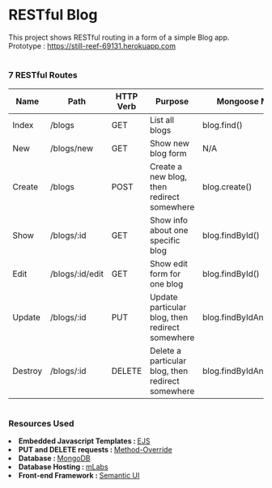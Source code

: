 # RESTful Blog
This project shows RESTful routing in a form of a simple Blog app.<br>
Prototype : https://still-reef-69131.herokuapp.com

# <h3>7 RESTful Routes</h3>
<table class="table table-hover table-bordered">
			<thead>	
				<tr>
					<th>Name</th>
					<th>Path</th>
					<th>HTTP Verb</th>
					<th>Purpose</th>
					<th>Mongoose Method</th>
				</tr>
			</thead>
			<tbody>
				<tr>
					<td>Index</td>
					<td>/blogs</td>
					<td>GET</td>
					<td>List all blogs</td>
					<td>blog.find()</td>
				</tr>
				<tr class="success">
					<td>New</td>
					<td>/blogs/new</td>
					<td>GET</td>
					<td>Show new blog form</td>
					<td>N/A</td>
				</tr>
				<tr class="success">
					<td>Create</td>
					<td>/blogs</td>
					<td>POST</td>
					<td>Create a new blog, then redirect somewhere</td>
					<td>blog.create()</td>
				</tr>
				<tr class="info">
					<td>Show</td>
					<td>/blogs/:id</td>
					<td>GET</td>
					<td>Show info about one specific blog</td>
					<td>blog.findById()</td>
				</tr>
				<tr class="warning">
					<td>Edit</td>
					<td>/blogs/:id/edit</td>
					<td>GET</td>
					<td>Show edit form for one blog</td>
					<td>blog.findById()</td>
				</tr>
				<tr class="warning">
					<td>Update</td>
					<td>/blogs/:id</td>
					<td>PUT</td>
					<td>Update particular blog, then redirect somewhere</td>
					<td>blog.findByIdAndUpdate()</td>
				</tr>
				<tr class="danger">
					<td>Destroy</td>
					<td>/blogs/:id</td>
					<td>DELETE</td>
					<td>Delete a particular blog, then redirect somewhere</td>
					<td>blog.findByIdAndRemove()</td>
				</tr>
			</tbody>
		</table>
    
   # <h3>Resources Used</h3>
   <li><strong>Embedded Javascript Templates : </strong><a href="http://ejs.co/">EJS</a></li>
   <li><strong>PUT and DELETE requests : </strong><a href="https://github.com/expressjs/method-override">Method-Override</a></li>
   <li><strong>Database : </strong><a href="https://mongodb.github.io/node-mongodb-native/">MongoDB</a></li>
   <li><strong>Database Hosting : </strong><a href="https://mlab.com/">mLabs</a></li>
   <li><strong>Front-end Framework : </strong><a href="https://semantic-ui.com/">Semantic UI</a></li>
